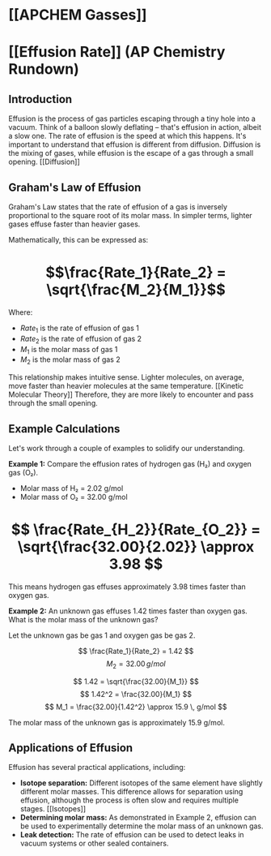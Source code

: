 # [[APCHEM Gasses]]
# [[Effusion Rate]] (AP Chemistry Rundown)

## Introduction

Effusion is the process of gas particles escaping through a tiny hole into a vacuum.  Think of a balloon slowly deflating – that's effusion in action, albeit a slow one.  The rate of effusion is the speed at which this happens.  It's important to understand that effusion is different from diffusion.  Diffusion is the mixing of gases, while effusion is the escape of a gas through a small opening. [[Diffusion]]

## Graham's Law of Effusion

Graham's Law states that the rate of effusion of a gas is inversely proportional to the square root of its molar mass. In simpler terms, lighter gases effuse faster than heavier gases.

Mathematically, this can be expressed as:

# $$\frac{Rate_1}{Rate_2} = \sqrt{\frac{M_2}{M_1}}$$

Where:

* $Rate_1$ is the rate of effusion of gas 1
* $Rate_2$ is the rate of effusion of gas 2
* $M_1$ is the molar mass of gas 1
* $M_2$ is the molar mass of gas 2

This relationship makes intuitive sense.  Lighter molecules, on average, move faster than heavier molecules at the same temperature. [[Kinetic Molecular Theory]] Therefore, they are more likely to encounter and pass through the small opening.

## Example Calculations

Let's work through a couple of examples to solidify our understanding.

**Example 1:** Compare the effusion rates of hydrogen gas (H₂) and oxygen gas (O₂).

* Molar mass of H₂ = 2.02 g/mol
* Molar mass of O₂ = 32.00 g/mol

# $$ \frac{Rate_{H_2}}{Rate_{O_2}} = \sqrt{\frac{32.00}{2.02}} \approx 3.98 $$

This means hydrogen gas effuses approximately 3.98 times faster than oxygen gas.

**Example 2:** An unknown gas effuses 1.42 times faster than oxygen gas. What is the molar mass of the unknown gas?

Let the unknown gas be gas 1 and oxygen gas be gas 2.

$$ \frac{Rate_1}{Rate_2} = 1.42 $$
$$ M_2 = 32.00 \, g/mol $$

$$ 1.42 = \sqrt{\frac{32.00}{M_1}} $$
$$ 1.42^2 = \frac{32.00}{M_1} $$
$$ M_1 = \frac{32.00}{1.42^2} \approx 15.9 \, g/mol $$

The molar mass of the unknown gas is approximately 15.9 g/mol.


## Applications of Effusion

Effusion has several practical applications, including:

* **Isotope separation:**  Different isotopes of the same element have slightly different molar masses. This difference allows for separation using effusion, although the process is often slow and requires multiple stages. [[Isotopes]]
* **Determining molar mass:** As demonstrated in Example 2, effusion can be used to experimentally determine the molar mass of an unknown gas.
* **Leak detection:**  The rate of effusion can be used to detect leaks in vacuum systems or other sealed containers.




